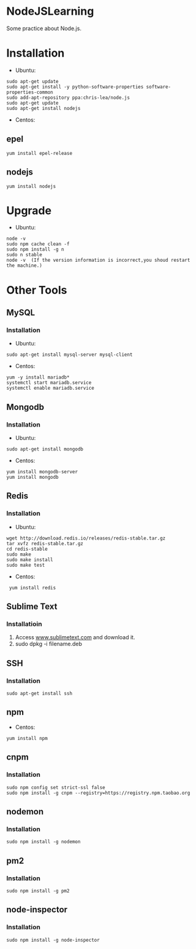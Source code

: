 # NodeJSLearning
Some practice about Node.js.

# Installation
* Ubuntu: 
```
sudo apt-get update  
sudo apt-get install -y python-software-properties software-properties-common  
sudo add-apt-repository ppa:chris-lea/node.js  
sudo apt-get update  
sudo apt-get install nodejs 
```
* Centos:  
## epel
```
yum install epel-release
```
## nodejs
```
yum install nodejs
```

# Upgrade
* Ubuntu: 
```
node -v  
sudo npm cache clean -f  
sudo npm install -g n  
sudo n stable  
node -v  (If the version information is incorrect,you shoud restart the machine.)
```

# Other Tools

## MySQL
### Installation
* Ubuntu:  
```
sudo apt-get install mysql-server mysql-client
```
* Centos: 
```
yum -y install mariadb*  
systemctl start mariadb.service  
systemctl enable mariadb.service
```

## Mongodb
### Installation
* Ubuntu:
```
sudo apt-get install mongodb
```
* Centos: 
```
yum install mongodb-server  
yum install mongodb
```

## Redis
### Installation
* Ubuntu:  
```
wget http://download.redis.io/releases/redis-stable.tar.gz  
tar xvfz redis-stable.tar.gz  
cd redis-stable  
sudo make
sudo make install
sudo make test  
```
* Centos: 
```
 yum install redis
```

## Sublime Text
### Installatioin
1. Access www.sublimetext.com and download it.  
2. sudo dpkg -i filename.deb

## SSH
### Installation
```
sudo apt-get install ssh
```
## npm
* Centos:
```
yum install npm
```

## cnpm
### Installation
```
sudo npm config set strict-ssl false  
sudo npm install -g cnpm --registry=https://registry.npm.taobao.org
```

## nodemon
### Installation
```
sudo npm install -g nodemon
```

## pm2
### Installation
```
sudo npm install -g pm2
```

## node-inspector
### Installation
```
sudo npm install -g node-inspector
```
